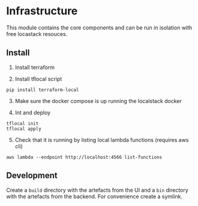 # Infrastructure

This module contains the core components and can be run in isolation  with free locastack resouces.


## Install

1. Install terraform

2. Install tflocal script 
```
pip install terraform-local
```

3. Make sure the docker compose is up running the localstack docker

4. Int and deploy
```
tflocal init
tflocal apply
```
5. Check that it is running by listing local lambda functions (requires aws cli)
```
aws lambda --endpoint http://localhost:4566 list-functions
```
## Development

Create a `build` directory with the artefacts from the UI and a `bin` directory with the artefacts from the backend.
For convenience create a symlink.
